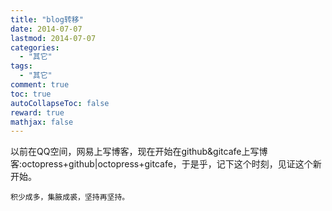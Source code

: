 ```yaml
---
title: "blog转移"
date: 2014-07-07
lastmod: 2014-07-07
categories:
  - "其它"
tags:
  - "其它"
comment: true
toc: true
autoCollapseToc: false
reward: true
mathjax: false
---
```

   以前在QQ空间，网易上写博客，现在开始在github&gitcafe上写博客:octopress+github|octopress+gitcafe，于是乎，记下这个时刻，见证这个新开始。

```
积少成多，集腋成裘，坚持再坚持。
```
